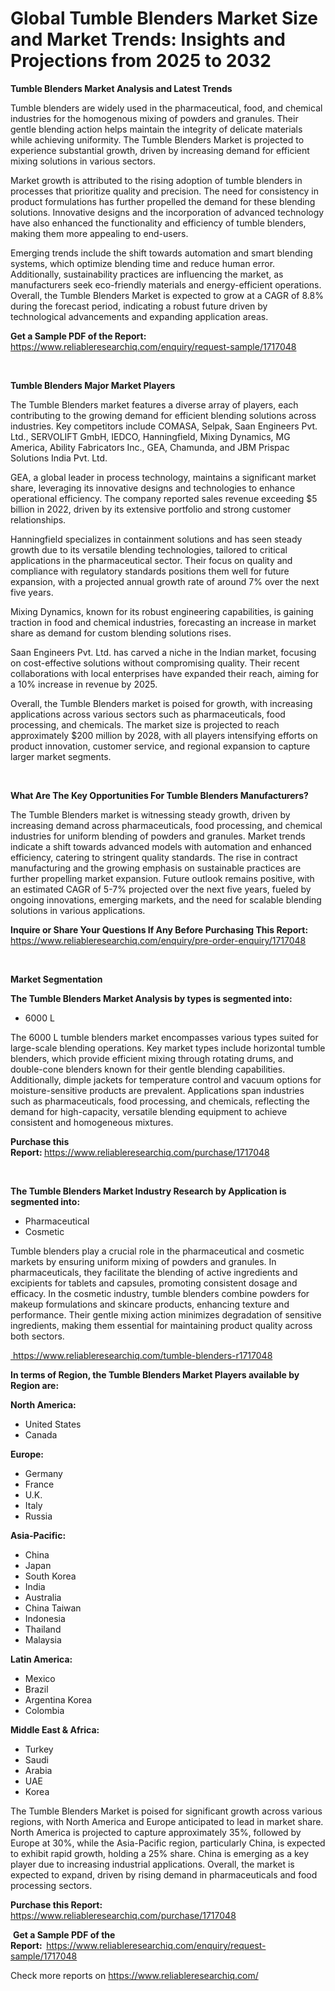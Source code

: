 <p><h1>Global Tumble Blenders Market Size and Market Trends: Insights and Projections from 2025 to 2032</h1></p><p><strong>Tumble Blenders Market Analysis and Latest Trends</strong></p>
<p><p>Tumble blenders are widely used in the pharmaceutical, food, and chemical industries for the homogenous mixing of powders and granules. Their gentle blending action helps maintain the integrity of delicate materials while achieving uniformity. The Tumble Blenders Market is projected to experience substantial growth, driven by increasing demand for efficient mixing solutions in various sectors. </p><p>Market growth is attributed to the rising adoption of tumble blenders in processes that prioritize quality and precision. The need for consistency in product formulations has further propelled the demand for these blending solutions. Innovative designs and the incorporation of advanced technology have also enhanced the functionality and efficiency of tumble blenders, making them more appealing to end-users.</p><p>Emerging trends include the shift towards automation and smart blending systems, which optimize blending time and reduce human error. Additionally, sustainability practices are influencing the market, as manufacturers seek eco-friendly materials and energy-efficient operations. Overall, the Tumble Blenders Market is expected to grow at a CAGR of 8.8% during the forecast period, indicating a robust future driven by technological advancements and expanding application areas.</p></p>
<p><strong>Get a Sample PDF of the Report:&nbsp;</strong> <a href="https://www.reliableresearchiq.com/enquiry/request-sample/1717048?utm_campaign=2291&utm_medium=2&utm_source=Github&utm_content=ia&utm_term=25032025&utm_id=tumble-blenders">https://www.reliableresearchiq.com/enquiry/request-sample/1717048</a></p>
<p>&nbsp;</p>
<p><strong>Tumble Blenders Major Market Players</strong></p>
<p><p>The Tumble Blenders market features a diverse array of players, each contributing to the growing demand for efficient blending solutions across industries. Key competitors include COMASA, Selpak, Saan Engineers Pvt. Ltd., SERVOLIFT GmbH, IEDCO, Hanningfield, Mixing Dynamics, MG America, Ability Fabricators Inc., GEA, Chamunda, and JBM Prispac Solutions India Pvt. Ltd.</p><p>GEA, a global leader in process technology, maintains a significant market share, leveraging its innovative designs and technologies to enhance operational efficiency. The company reported sales revenue exceeding $5 billion in 2022, driven by its extensive portfolio and strong customer relationships.</p><p>Hanningfield specializes in containment solutions and has seen steady growth due to its versatile blending technologies, tailored to critical applications in the pharmaceutical sector. Their focus on quality and compliance with regulatory standards positions them well for future expansion, with a projected annual growth rate of around 7% over the next five years.</p><p>Mixing Dynamics, known for its robust engineering capabilities, is gaining traction in food and chemical industries, forecasting an increase in market share as demand for custom blending solutions rises.</p><p>Saan Engineers Pvt. Ltd. has carved a niche in the Indian market, focusing on cost-effective solutions without compromising quality. Their recent collaborations with local enterprises have expanded their reach, aiming for a 10% increase in revenue by 2025.</p><p>Overall, the Tumble Blenders market is poised for growth, with increasing applications across various sectors such as pharmaceuticals, food processing, and chemicals. The market size is projected to reach approximately $200 million by 2028, with all players intensifying efforts on product innovation, customer service, and regional expansion to capture larger market segments.</p></p>
<p>&nbsp;</p>
<p><strong>What Are The Key Opportunities For Tumble Blenders Manufacturers?</strong></p>
<p><p>The Tumble Blenders market is witnessing steady growth, driven by increasing demand across pharmaceuticals, food processing, and chemical industries for uniform blending of powders and granules. Market trends indicate a shift towards advanced models with automation and enhanced efficiency, catering to stringent quality standards. The rise in contract manufacturing and the growing emphasis on sustainable practices are further propelling market expansion. Future outlook remains positive, with an estimated CAGR of 5-7% projected over the next five years, fueled by ongoing innovations, emerging markets, and the need for scalable blending solutions in various applications.</p></p>
<p><strong>Inquire or Share Your Questions If Any Before Purchasing This Report:</strong> <a href="https://www.reliableresearchiq.com/enquiry/pre-order-enquiry/1717048?utm_campaign=2291&utm_medium=2&utm_source=Github&utm_content=ia&utm_term=25032025&utm_id=tumble-blenders">https://www.reliableresearchiq.com/enquiry/pre-order-enquiry/1717048</a></p>
<p>&nbsp;</p>
<p><strong>Market Segmentation</strong></p>
<p><strong>The Tumble Blenders Market Analysis by types is segmented into:</strong></p>
<p><ul><li>6000 L</li></ul></p>
<p><p>The 6000 L tumble blenders market encompasses various types suited for large-scale blending operations. Key market types include horizontal tumble blenders, which provide efficient mixing through rotating drums, and double-cone blenders known for their gentle blending capabilities. Additionally, dimple jackets for temperature control and vacuum options for moisture-sensitive products are prevalent. Applications span industries such as pharmaceuticals, food processing, and chemicals, reflecting the demand for high-capacity, versatile blending equipment to achieve consistent and homogeneous mixtures.</p></p>
<p><strong>Purchase this Report:&nbsp;</strong><a href="https://www.reliableresearchiq.com/purchase/1717048?utm_campaign=2291&utm_medium=2&utm_source=Github&utm_content=ia&utm_term=25032025&utm_id=tumble-blenders">https://www.reliableresearchiq.com/purchase/1717048</a></p>
<p>&nbsp;</p>
<p><strong>The Tumble Blenders Market Industry Research by Application is segmented into:</strong></p>
<p><ul><li>Pharmaceutical</li><li>Cosmetic</li></ul></p>
<p><p>Tumble blenders play a crucial role in the pharmaceutical and cosmetic markets by ensuring uniform mixing of powders and granules. In pharmaceuticals, they facilitate the blending of active ingredients and excipients for tablets and capsules, promoting consistent dosage and efficacy. In the cosmetic industry, tumble blenders combine powders for makeup formulations and skincare products, enhancing texture and performance. Their gentle mixing action minimizes degradation of sensitive ingredients, making them essential for maintaining product quality across both sectors.</p></p>
<p><a href="https://www.reliableresearchiq.com/tumble-blenders-r1717048?utm_campaign=2291&utm_medium=2&utm_source=Github&utm_content=ia&utm_term=25032025&utm_id=tumble-blenders">&nbsp;https://www.reliableresearchiq.com/tumble-blenders-r1717048</a></p>
<p><strong>In terms of Region, the Tumble Blenders Market Players available by Region are:</strong></p>
<p>
    <p> <strong> North America: </strong>
        <ul>
            <li>United States</li>
            <li>Canada</li>
        </ul>
        </p> 
    <p> <strong> Europe: </strong>
        <ul>
            <li>Germany</li>
            <li>France</li>
            <li>U.K.</li>
            <li>Italy</li>
            <li>Russia</li>
        </ul>
        </p> 
    <p> <strong> Asia-Pacific: </strong>
        <ul>
            <li>China</li>
            <li>Japan</li>
            <li>South Korea</li>
            <li>India</li>
            <li>Australia</li>
            <li>China Taiwan</li>
            <li>Indonesia</li>
            <li>Thailand</li>
            <li>Malaysia</li>
        </ul>
        </p> 
    <p> <strong> Latin America: </strong>
        <ul>
            <li>Mexico</li>
            <li>Brazil</li>
            <li>Argentina Korea</li>
            <li>Colombia</li>
        </ul>
        </p> 
    <p> <strong> Middle East & Africa: </strong>
        <ul>
            <li>Turkey</li>
            <li>Saudi</li>
            <li>Arabia</li>
            <li>UAE</li>
            <li>Korea</li>
        </ul>
    </p>
    </p>
<p><p>The Tumble Blenders Market is poised for significant growth across various regions, with North America and Europe anticipated to lead in market share. North America is projected to capture approximately 35%, followed by Europe at 30%, while the Asia-Pacific region, particularly China, is expected to exhibit rapid growth, holding a 25% share. China is emerging as a key player due to increasing industrial applications. Overall, the market is expected to expand, driven by rising demand in pharmaceuticals and food processing sectors.</p></p>
<p><strong>Purchase this Report: </strong><a href="https://www.reliableresearchiq.com/purchase/1717048?utm_campaign=2291&utm_medium=2&utm_source=Github&utm_content=ia&utm_term=25032025&utm_id=tumble-blenders">https://www.reliableresearchiq.com/purchase/1717048</a></p>
<p>&nbsp;<strong>Get a Sample PDF of the Report:&nbsp;&nbsp;</strong><a href="https://www.reliableresearchiq.com/enquiry/request-sample/1717048?utm_campaign=2291&utm_medium=2&utm_source=Github&utm_content=ia&utm_term=25032025&utm_id=tumble-blenders">https://www.reliableresearchiq.com/enquiry/request-sample/1717048</a></p>
<p><strong></strong></p>
<p>Check more reports on <a href="https://www.reliableresearchiq.com/?utm_campaign=2291&utm_medium=2&utm_source=Github&utm_content=ia&utm_term=25032025&utm_id=tumble-blenders">https://www.reliableresearchiq.com/</a></p>